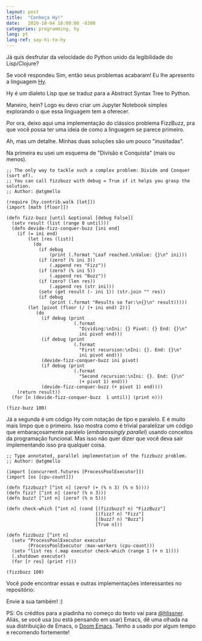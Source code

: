 ```yaml
---
layout: post
title:  "Conheça Hy!"
date:   2020-10-04 18:00:00 -0300
categories: programming, hy
lang: pt
lang-ref: say-hi-to-hy
---
```


Já quis desfrutar da velocidade do Python unido da legibilidade do Lisp/Clojure?

Se você respondeu Sim, então seus problemas acabaram! Eu lhe apresento a
linguagem [Hy](https://docs.hylang.org/en/stable/).

Hy é um dialeto Lisp que se traduz para a Abstract Syntax Tree to Python.

Maneiro, hein? Logo eu devo criar um Jupyter Notebook simples explorando o que
essa linguagem tem a oferecer.

Por ora, deixo aqui uma implementação do clássico problema FizzBuzz, pra que
você possa ter uma ideia de como a linguagem se parece primeiro.

Ah, mas um detalhe. Minhas duas soluções são um pouco "inusitadas".

Na primeira eu usei um esquema de "Divisão e Conquista" (mais ou menos).

```hy
;; The only way to tackle such a complex problem: Divide and Conquer (sort of).
;; You can call fizzbuzz with debug = True if it helps you grasp the solution.
;; Author: @atgmello

(require [hy.contrib.walk [let]])
(import [math [floor]])

(defn fizz-buzz [until &optional [debug False]]
  (setv result (list (range 0 until)))
  (defn devide-fizz-conquer-buzz [ini end]
    (if (= ini end)
        (let [res (list)]
          (do
            (if debug
                (print (.format "Leaf reached.\nValue: {}\n" ini)))
            (if (zero? (% ini 3))
                (.append res "Fizz"))
            (if (zero? (% ini 5))
                (.append res "Buzz"))
            (if (zero? (len res))
                (.append res (str ini)))
            (setv (get result (- ini 1)) (str.join "" res))
            (if debug
                (print (.format "Results so far:\n{}\n" result)))))
        (let [pivot (floor (/ (+ ini end) 2))]
           (do
             (if debug (print
                         (.format
                           "Dividing:\nIni: {} Pivot: {} End: {}\n"
                           ini pivot end)))
             (if debug (print
                         (.format
                           "First recursion:\nIni: {}. End: {}\n"
                           ini pivot end)))
             (devide-fizz-conquer-buzz ini pivot)
             (if debug (print
                         (.format
                           "Second recursion:\nIni: {}. End: {}\n"
                           (+ pivot 1) end)))
             (devide-fizz-conquer-buzz (+ pivot 1) end))))
    (return result))
  (for [n (devide-fizz-conquer-buzz  1 until)] (print n)))

(fizz-buzz 100)
```

Já a segunda é um código Hy com notação de tipo e paralelo. E é muito mais limpo
que o primeiro. Isso mostra como é trivial paralelizar um código que
embaraçosamente paralelo (*embarassingly parallel*) usando conceitos da
programação funcional. Mas isso não quer dizer que você deva sair implementando
isso pra qualquer coisa.

```hy
;; Type annotated, parallel implementation of the fizzbuzz problem.
;; Author: @atgmello

(import [concurrent.futures [ProcessPoolExecutor]])
(import [os [cpu-count]])

(defn fizzbuzz? [^int n] (zero? (+ (% n 3) (% n 5))))
(defn fizz? [^int n] (zero? (% n 3)))
(defn buzz? [^int n] (zero? (% n 5)))

(defn check-which [^int n] (cond [(fizzbuzz? n) "FizzBuzz"]
                                 [(fizz? n) "Fizz"]
                                 [(buzz? n) "Buzz"]
                                 [True n]))

(defn fizzbuzz [^int n]
  (setv ^ProcessPoolExecutor executor
        (ProcessPoolExecutor :max-workers (cpu-count)))
  (setv ^list res (.map executor check-which (range 1 (+ n 1))))
  (.shutdown executor)
  (for [r res] (print r)))

(fizzbuzz 100)
```

Você pode encontrar essas e outras implementações interessantes no repositório:

[](https://github.com/NLDev/Hacktoberfest-2020-FizzBuzz)

Envie a sua também! :)

PS: Os créditos para a piadinha no começo do texto vai para
[@hlissner](https://github.com/hlissner). Aliás, se você usa (ou está pensando
em usar) Emacs, dê uma olhada na sua distribuição de Emacs, o [Doom
Emacs](https://github.com/hlissner/doom-emacs). Tenho a usado por algum tempo e
recomendo fortemente!

